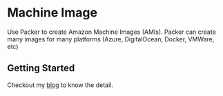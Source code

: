 # Machine Image

Use Packer to create Amazon Machine Images (AMIs). Packer can create many images for many platforms (Azure, DigitalOcean, Docker, VMWare, etc)

## Getting Started

Checkout my [blog](https://thefirstapril.com) to know the detail.